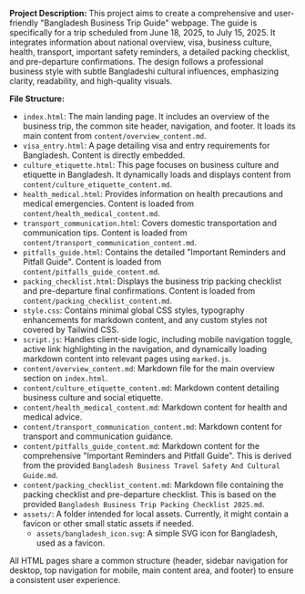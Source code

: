 **Project Description:**
This project aims to create a comprehensive and user-friendly "Bangladesh Business Trip Guide" webpage. The guide is specifically for a trip scheduled from June 18, 2025, to July 15, 2025. It integrates information about national overview, visa, business culture, health, transport, important safety reminders, a detailed packing checklist, and pre-departure confirmations. The design follows a professional business style with subtle Bangladeshi cultural influences, emphasizing clarity, readability, and high-quality visuals.

**File Structure:**

-   `index.html`: The main landing page. It includes an overview of the business trip, the common site header, navigation, and footer. It loads its main content from `content/overview_content.md`.
-   `visa_entry.html`: A page detailing visa and entry requirements for Bangladesh. Content is directly embedded.
-   `culture_etiquette.html`: This page focuses on business culture and etiquette in Bangladesh. It dynamically loads and displays content from `content/culture_etiquette_content.md`.
-   `health_medical.html`: Provides information on health precautions and medical emergencies. Content is loaded from `content/health_medical_content.md`.
-   `transport_communication.html`: Covers domestic transportation and communication tips. Content is loaded from `content/transport_communication_content.md`.
-   `pitfalls_guide.html`: Contains the detailed "Important Reminders and Pitfall Guide". Content is loaded from `content/pitfalls_guide_content.md`.
-   `packing_checklist.html`: Displays the business trip packing checklist and pre-departure final confirmations. Content is loaded from `content/packing_checklist_content.md`.
-   `style.css`: Contains minimal global CSS styles, typography enhancements for markdown content, and any custom styles not covered by Tailwind CSS.
-   `script.js`: Handles client-side logic, including mobile navigation toggle, active link highlighting in the navigation, and dynamically loading markdown content into relevant pages using `marked.js`.
-   `content/overview_content.md`: Markdown file for the main overview section on `index.html`.
-   `content/culture_etiquette_content.md`: Markdown content detailing business culture and social etiquette.
-   `content/health_medical_content.md`: Markdown content for health and medical advice.
-   `content/transport_communication_content.md`: Markdown content for transport and communication guidance.
-   `content/pitfalls_guide_content.md`: Markdown content for the comprehensive "Important Reminders and Pitfall Guide". This is derived from the provided `Bangladesh Business Travel Safety And Cultural Guide.md`.
-   `content/packing_checklist_content.md`: Markdown file containing the packing checklist and pre-departure checklist. This is based on the provided `Bangladesh Business Trip Packing Checklist 2025.md`.
-   `assets/`: A folder intended for local assets. Currently, it might contain a favicon or other small static assets if needed.
    -   `assets/bangladesh_icon.svg`: A simple SVG icon for Bangladesh, used as a favicon.

All HTML pages share a common structure (header, sidebar navigation for desktop, top navigation for mobile, main content area, and footer) to ensure a consistent user experience.

